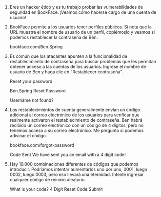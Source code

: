 1) Eres un hacker ético y es tu trabajo probar las vulnerabilidades de seguridad en BookFace. ¡Veamos cómo hacerse 
cargo de una cuenta de usuario!


2) BookFace permite a los usuarios tener perfiles públicos. Si nota que la URL muestra el nombre de usuario de un 
perfil, copiémoslo y veamos si podemos restablecer la contraseña de Ben.
 

    bookface.com/Ben.Spring

3) Es común que los atacantes apunten a la funcionalidad de restablecimiento de contraseña para buscar problemas que 
les permitan obtener acceso a las cuentas de los usuarios.
Ingrese el nombre de usuario de Ben y haga clic en "Restablecer contraseña".


    Reset your password

    Ben.Spring      Reset Password
    
    Username not found?

4) Los restablecimientos de cuenta generalmente envían un código adicional al correo electrónico de los usuarios para 
verificar que realmente activaron el restablecimiento de contraseña.
Ben habrá recibido un correo electrónico con un código de 4 dígitos, pero no tenemos acceso a su correo electrónico. Me
pregunto si podemos adivinar el código.


    bookface.com/forgot-password
    
    Code Sent
    We have sent you an email with a 4 digit code!

5) Hay 10.000 combinaciones diferentes de códigos que podemos introducir. Podríamos intentar aumentarlos uno por uno, 
0001, luego 0002, luego 0003, pero eso llevará una eternidad.
Intente ingresar cualquier código de reinicio aleatorio.


    What is your code?
    4 Digit Reset Code     Submit

